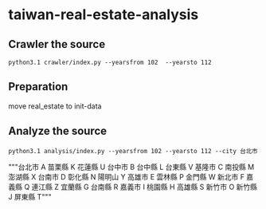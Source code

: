 # taiwan-real-estate-analysis

## Crawler the source

`python3.1 crawler/index.py --yearsfrom 102  --yearsto 112`

## Preparation

move real_estate to init-data

## Analyze the source

`python3.1 analysis/index.py --yearsfrom 102 --yearsto 112 --city 台北市`

"""台北市 A 苗栗縣 K 花蓮縣 U
台中市 B 台中縣 L 台東縣 V
基隆市 C 南投縣 M 澎湖縣 X
台南市 D 彰化縣 N 陽明山 Y
高雄市 E 雲林縣 P 金門縣 W
新北市 F 嘉義縣 Q 連江縣 Z
宜蘭縣 G 台南縣 R 嘉義市 I
桃園縣 H 高雄縣 S 新竹市 O
新竹縣 J 屏東縣 T"""
